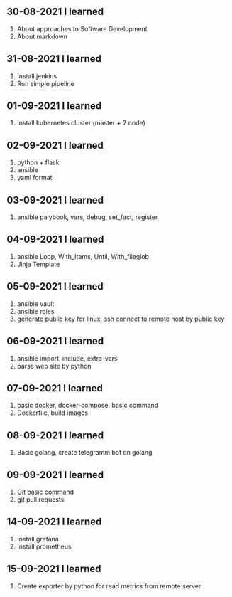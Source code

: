 ## 30-08-2021 I learned

1. About approaches to Software Development
2. About markdown

## 31-08-2021 I learned

1. Install jenkins
2. Run simple pipeline

## 01-09-2021 I learned

1. Install kubernetes cluster (master + 2 node)

## 02-09-2021 I learned

1. python + flask
2. ansible
3. yaml format

## 03-09-2021 I learned

1. ansible palybook, vars, debug, set_fact, register

## 04-09-2021 I learned

1. ansible Loop, With_Items, Until, With_fileglob
2. Jinja Template

## 05-09-2021 I learned

1. ansible vault
2. ansible roles
3. generate public key for linux. ssh connect to remote host by public key

## 06-09-2021 I learned

1. ansible import, include, extra-vars
2. parse web site by python

## 07-09-2021 I learned

1. basic docker, docker-compose, basic command
2. Dockerfile, build images

## 08-09-2021 I learned

1. Basic golang, create telegramm bot on golang

## 09-09-2021 I learned

1. Git basic command
2. git pull requests


## 14-09-2021 I learned

1. Install grafana
2. Install prometheus

## 15-09-2021 I learned

1.  Create exporter by python for read metrics from remote server


